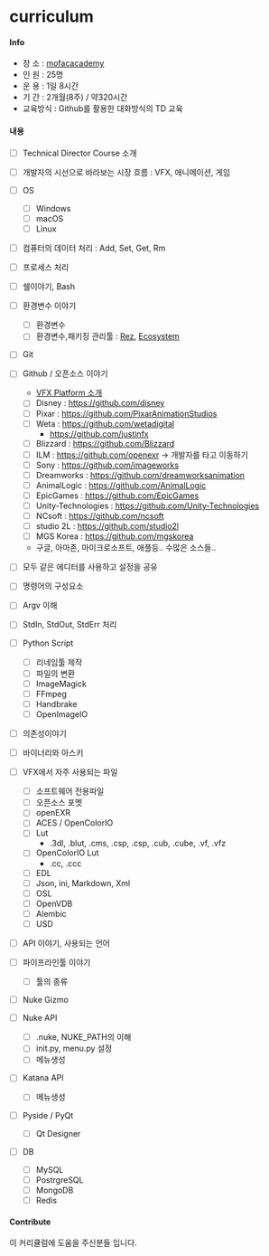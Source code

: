 # curriculum

#### Info
- 장 소 : [mofacacademy](https://www.mofacacademy.com)
- 인 원 : 25명
- 운 용 : 1일 8시간
- 기 간 : 2개월(8주) / 약320시간
- 교육방식 : Github를 활용한 대화방식의 TD 교육

#### 내용
- [ ] Technical Director Course 소개
- [ ] 개발자의 시선으로 바라보는 시장 흐름 : VFX, 애니메이션, 게임
- [ ] OS
    - [ ] Windows
	- [ ] macOS
	- [ ] Linux
- [ ] 컴퓨터의 데이터 처리 : Add, Set, Get, Rm
- [ ] 프로세스 처리
- [ ] 쉘이야기, Bash
- [ ] 환경변수 이야기
	- [ ] 환경변수
	- [ ] 환경변수,패키징 관리툴 : [Rez](http://nerdvegas.github.io/rez/), [Ecosystem](https://github.com/PeregrineLabs/Ecosystem)
- [ ] Git
- [ ] Github / 오픈소스 이야기
	- [VFX Platform 소개](https://www.vfxplatform.com)
	- [ ] Disney : https://github.com/disney
	- [ ] Pixar : https://github.com/PixarAnimationStudios
    - [ ] Weta : https://github.com/wetadigital
		- https://github.com/justinfx
	- [ ] Blizzard : https://github.com/Blizzard
	- [ ] ILM : https://github.com/openexr -> 개발자를 타고 이동하기
	- [ ] Sony : https://github.com/imageworks
	- [ ] Dreamworks : https://github.com/dreamworksanimation
	- [ ] AnimalLogic : https://github.com/AnimalLogic
	- [ ] EpicGames : https://github.com/EpicGames
	- [ ] Unity-Technologies : https://github.com/Unity-Technologies
	- [ ] NCsoft : https://github.com/ncsoft
	- [ ] studio 2L : https://github.com/studio2l
	- [ ] MGS Korea : https://github.com/mgskorea
	- 구글, 아마존, 마이크로소프트, 애플등.. 수많은 소스들..

- [ ] 모두 같은 에디터를 사용하고 설정을 공유
- [ ] 명령어의 구성요소
- [ ] Argv 이해
- [ ] StdIn, StdOut, StdErr 처리
- [ ] Python Script
	- [ ] 리네임툴 제작
    - [ ] 파일의 변환
	- [ ] ImageMagick
	- [ ] FFmpeg
	- [ ] Handbrake
	- [ ] OpenImageIO
- [ ] 의존성이야기
- [ ] 바이너리와 아스키
- [ ] VFX에서 자주 사용되는 파일
	- [ ] 소프트웨어 전용파일
	- [ ] 오픈소스 포멧
	- [ ] openEXR
	- [ ] ACES / OpenColorIO
	- [ ] Lut
		- .3dl, .blut, .cms, .csp, .csp, .cub, .cube, .vf, .vfz
	- [ ] OpenColorIO Lut
		- .cc, .ccc
	- [ ] EDL
	- [ ] Json, ini, Markdown, Xml
	- [ ] OSL
	- [ ] OpenVDB
	- [ ] Alembic
	- [ ] USD
- [ ] API 이야기, 사용되는 언어
- [ ] 파이프라인툴 이야기
    - [ ] 툴의 종류
- [ ] Nuke Gizmo
- [ ] Nuke API
	- [ ] .nuke, NUKE_PATH의 이해
	- [ ] init.py, menu.py 설정
	- [ ] 메뉴생성
- [ ] Katana API
	- [ ] 메뉴생성
- [ ] Pyside / PyQt
	- [ ] Qt Designer
- [ ] DB
    - [ ] MySQL
	- [ ] PostrgreSQL
	- [ ] MongoDB
	- [ ] Redis

#### Contribute
이 커리큘럼에 도움을 주신분들 입니다.
